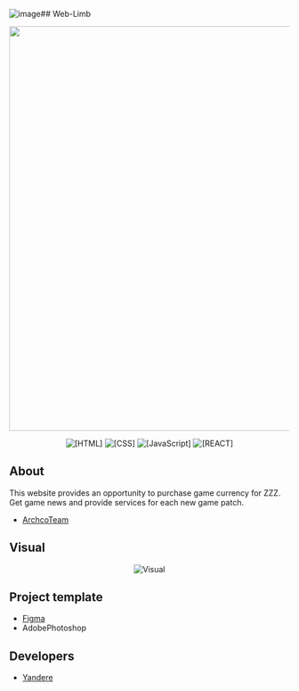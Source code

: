 ![image](https://github.com/user-attachments/assets/86c46efb-2966-4d99-a36a-c5609fe82045)## Web-Limb
<p align="center">
 <img src="https://i.imgur.com/AsF9pjl.png" width="726" length="2000">
</p>

<p align="center">
 <img src="https://img.shields.io/badge/HTML-pink" alt="[HTML]">
 <img src="https://img.shields.io/badge/CSS-blue" alt="[CSS]">
 <img src="https://img.shields.io/badge/JavaScript-purple" alt="[JavaScript]">
 <img src="https://img.shields.io/badge/REACT-red" alt="[REACT]">
</p>


## About

This website provides an opportunity to purchase game currency for ZZZ. Get game news and provide services for each new game patch.
- [ArchcoTeam]()


## Visual
<p align="center">
  <img src="https://github.com/user-attachments/assets/1580d6be-8ffa-4483-906e-01d5c53764b6" alt="Visual">
</p>


## Project template
- [Figma](https://www.figma.com/design/lEeC75JxwZkaoiuLZAYpsE/Untitled?node-id=0-1&t=cl7jforq0HXULmLV-1)
- AdobePhotoshop

## Developers

- [Yandere](https://github.com/yangasai)
